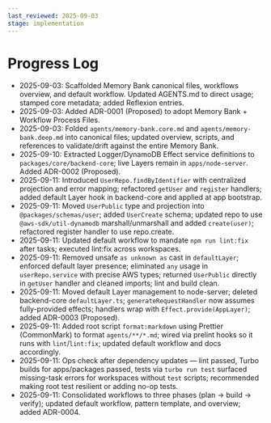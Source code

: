 ```yaml
---
last_reviewed: 2025-09-03
stage: implementation
---
```


# Progress Log

- 2025-09-03: Scaffolded Memory Bank canonical files, workflows overview, and default workflow. Updated AGENTS.md to direct usage; stamped core metadata; added Reflexion entries.
- 2025-09-03: Added ADR-0001 (Proposed) to adopt Memory Bank + Workflow Process Files.
- 2025-09-03: Folded `agents/memory-bank.core.md` and `agents/memory-bank.deep.md` into canonical files; updated overview, scripts, and references to validate/drift against the entire Memory Bank.
- 2025-09-10: Extracted Logger/DynamoDB Effect service definitions to `packages/core/backend-core`; live Layers remain in `apps/node-server`. Added ADR-0002 (Proposed).
- 2025-09-11: Introduced `UserRepo.findByIdentifier` with centralized projection and error mapping; refactored `getUser` and `register` handlers; added default Layer hook in backend-core and applied at app bootstrap.
- 2025-09-11: Moved `UserPublic` type and projection into `@packages/schemas/user`; added `UserCreate` schema; updated repo to use `@aws-sdk/util-dynamodb` marshall/unmarshall and added `create(user)`; refactored register handler to use repo.create.
- 2025-09-11: Updated default workflow to mandate `npm run lint:fix` after tasks; executed lint:fix across workspaces.
- 2025-09-11: Removed unsafe `as unknown as` cast in `defaultLayer`; enforced default layer presence; eliminated `any` usage in `userRepo.service` with precise AWS types; returned `UserPublic` directly in `getUser` handler and cleaned imports; lint and build clean.
- 2025-09-11: Moved default Layer management to node-server; deleted backend-core `defaultLayer.ts`; `generateRequestHandler` now assumes fully-provided effects; handlers wrap with `Effect.provide(AppLayer)`; added ADR-0003 (Proposed).
- 2025-09-11: Added root script `format:markdown` using Prettier (CommonMark) to format `agents/**/*.md`; wired via prelint hooks so it runs with `lint`/`lint:fix`; updated default workflow and docs accordingly.
- 2025-09-11: Ops check after dependency updates — lint passed, Turbo builds for apps/packages passed, tests via `turbo run test` surfaced missing-task errors for workspaces without `test` scripts; recommended making root test resilient or adding no-op tests.
- 2025-09-11: Consolidated workflows to three phases (plan → build → verify); updated default workflow, pattern template, and overview; added ADR-0004.
